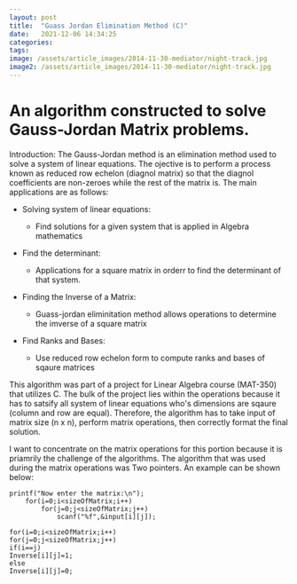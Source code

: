 ```yaml
---
layout: post
title:  "Guass Jordan Elimination Method (C)"
date:   2021-12-06 14:34:25
categories: 
tags: 
image: /assets/article_images/2014-11-30-mediator/night-track.jpg
image2: /assets/article_images/2014-11-30-mediator/night-track.jpg
---
```


# An algorithm constructed to solve Gauss-Jordan Matrix problems.

Introduction: The Gauss-Jordan method is an elimination method used to solve a system of linear equations. The ojective is to perform a process known as reduced row echelon (diagnol matrix) so that the diagnol coefficients are non-zeroes while the rest of the matrix is. The main applications are as follows: 
  * Solving system of linear equations:
    * Find solutions for a given system that is applied in Algebra mathematics
  
  * Find the determinant:
    * Applications for a square matrix in orderr to find the determinant of that system.
  
  * Finding the Inverse of a Matrix:
    * Guass-jordan eliminitation method allows operations to determine the imverse of a square matrix
  
  * Find Ranks and Bases:
    * Use reduced row echelon form to compute ranks and bases of sqaure matrices

This algorithm was part of a project for Linear Algebra course (MAT-350) that utilizes C. The bulk of the project lies within the operations because it has to satsify all system of linear equations who's dimensions are sqaure (column and row are equal). Therefore, the algorithm has to take input of matrix size (n x n), perform matrix operations, then correctly format the final solution. 

I want to concentrate on the matrix operations for this portion because it is priamrily the challenge of the algorithms. The algorithm that was used during the matrix operations was Two pointers. An example can be shown below:

	printf("Now enter the matrix:\n");						
		for(i=0;i<sizeOfMatrix;i++)
			for(j=0;j<sizeOfMatrix;j++)
				scanf("%f",&input[i][j]);

	for(i=0;i<sizeOfMatrix;i++)									
	for(j=0;j<sizeOfMatrix;j++)							
	if(i==j)										
	Inverse[i][j]=1;									
	else											
	Inverse[i][j]=0;		

